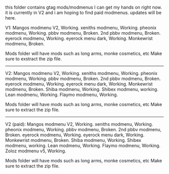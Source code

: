 this folder contains gtag mods/modmenus I can get my hands on right now.
it is currently in V2 and i am hoping to find paid modmenus.
updates will be here.

V1:
Mangos modmenu V2, Working.
xeniths modmenu, Working.
pheonix modmenu, Working.
pbbv modmenu, Broken.
2nd pbbv modmenu, Broken.
eyerock modmenu, Working.
eyerock menu dark, Working.
Monkewrist modmenu, Broken.

Mods folder will have mods such as long arms, monke cosmetics, etc
Make sure to exstract the zip file.
_______________________________________________________________________
V2:
Mangos modmenu V2, Working.
xeniths modmenu, Working.
pheonix modmenu, Working.
pbbv modmenu, Broken.
2nd pbbv modmenu, Broken.
eyerock modmenu, Working.
eyerock menu dark, Working.
Monkewrist modmenu, Broken.
Shiba modmenu, Working.
Shibex modmenu, working.
Lean modmenu, Working.
Flaymo modmenu, Working.

Mods folder will have mods such as long arms, monke cosmetics, etc
Make sure to extract the zip file.

_______________________________________________________________________

V2 (paid): Mangos modmenu V2, Working. xeniths modmenu, Working. pheonix modmenu, Working. pbbv modmenu, Broken. 2nd pbbv modmenu, Broken. eyerock modmenu, Working. eyerock menu dark, Working. Monkewrist modmenu, Broken. Shiba modmenu, Working. Shibex modmenu, working. Lean modmenu, Working. Flaymo modmenu, Working. Zoloz modmenu v5, Working.

Mods folder will have mods such as long arms, monke cosmetics, etc Make sure to extract the zip file.
